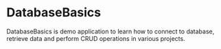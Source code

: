 # DatabaseBasics

DatabaseBasics is demo application to learn how to connect to database, retrieve data and perform CRUD operations in various projects. 
